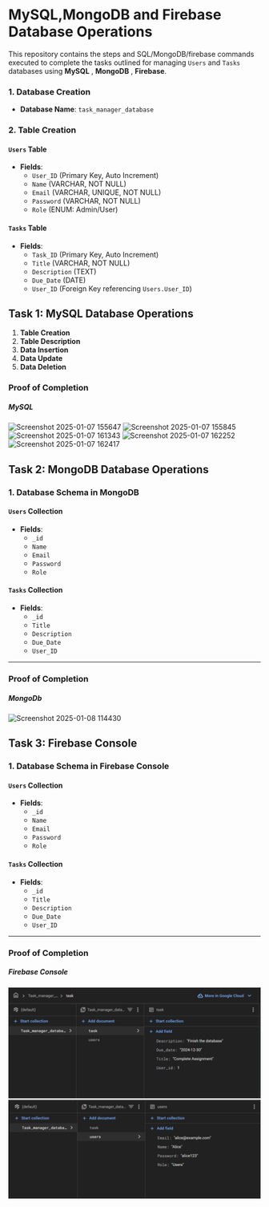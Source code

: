  # MySQL,MongoDB and Firebase Database Operations

This repository contains the steps and SQL/MongoDB/firebase commands executed to complete the tasks outlined for managing `Users` and `Tasks` databases using **MySQL** , **MongoDB** , **Firebase**.

### 1. Database Creation
- **Database Name**: `task_manager_database`

### 2. Table Creation
#### `Users` Table
- **Fields**:
  - `User_ID` (Primary Key, Auto Increment)
  - `Name` (VARCHAR, NOT NULL)
  - `Email` (VARCHAR, UNIQUE, NOT NULL)
  - `Password` (VARCHAR, NOT NULL)
  - `Role` (ENUM: Admin/User)

#### `Tasks` Table
- **Fields**:
  - `Task_ID` (Primary Key, Auto Increment)
  - `Title` (VARCHAR, NOT NULL)
  - `Description` (TEXT)
  - `Due_Date` (DATE)
  - `User_ID` (Foreign Key referencing `Users.User_ID`)

## Task 1: MySQL Database Operations

1. **Table Creation**
2. **Table Description**
3. **Data Insertion**
4. **Data Update**
5. **Data Deletion**

### Proof of Completion
##### MySQL
![Screenshot 2025-01-07 155647](https://github.com/user-attachments/assets/8fd45f1b-5402-436d-ab12-80a00c97d7bd)
![Screenshot 2025-01-07 155845](https://github.com/user-attachments/assets/004a1ed9-2112-4306-a11f-2911b71d2f1b)
![Screenshot 2025-01-07 161343](https://github.com/user-attachments/assets/85592688-3894-4bc2-9588-51e2400d6384)
![Screenshot 2025-01-07 162252](https://github.com/user-attachments/assets/8a894296-a7a1-4612-94d6-253292ce885d)
![Screenshot 2025-01-07 162417](https://github.com/user-attachments/assets/c63d3b47-af36-4e93-a272-f85275af90aa)


## Task 2: MongoDB Database Operations

### 1. Database Schema in MongoDB
#### `Users` Collection
- **Fields**:
  - `_id`
  - `Name`
  - `Email`
  - `Password`
  - `Role`

#### `Tasks` Collection
- **Fields**:
  - `_id`
  - `Title`
  - `Description`
  - `Due_Date`
  - `User_ID`

---
### Proof of Completion
##### MongoDb
![Screenshot 2025-01-08 114430](https://github.com/user-attachments/assets/65d85fec-2f37-4d54-984b-32066b02b63f)

## Task 3: Firebase Console

### 1. Database Schema in Firebase Console
#### `Users` Collection
- **Fields**:
  - `_id`
  - `Name`
  - `Email`
  - `Password`
  - `Role`

#### `Tasks` Collection
- **Fields**:
  - `_id`
  - `Title`
  - `Description`
  - `Due_Date`
  - `User_ID`

---
### Proof of Completion
##### Firebase Console
![alt text](<Screenshot 2025-01-09 223147.png>)
![alt text](<Screenshot 2025-01-09 223200.png>)
